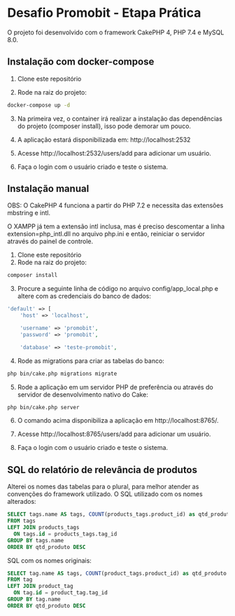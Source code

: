 # Desafio Promobit - Etapa Prática

O projeto foi desenvolvido com o framework CakePHP 4, PHP 7.4 e MySQL 8.0.

## Instalação com docker-compose

1. Clone este repositório

2. Rode na raiz do projeto:

```bash
docker-compose up -d
```
3. Na primeira vez, o container irá realizar a instalação das dependências do projeto (composer install), isso pode demorar um pouco.

4. A aplicação estará disponibilizada em: http://localhost:2532

5. Acesse http://localhost:2532/users/add para adicionar um usuário.

6. Faça o login com o usuário criado e teste o sistema.

## Instalação manual

OBS: O CakePHP 4 funciona a partir do PHP 7.2 e necessita das extensões mbstring e intl.

O XAMPP já tem a extensão intl inclusa, mas é preciso descomentar a linha extension=php_intl.dll no arquivo php.ini e então, reiniciar o servidor através do painel de controle.

1. Clone este repositório
2. Rode na raiz do projeto:

```bash
composer install
```

3. Procure a seguinte linha de código no arquivo config/app_local.php e altere com as credenciais do banco de dados:

```php
'default' => [
    'host' => 'localhost',

    'username' => 'promobit',
    'password' => 'promobit',

    'database' => 'teste-promobit',
```

4. Rode as migrations para criar as tabelas do banco:

```bash
php bin/cake.php migrations migrate
```

5. Rode a aplicação em um servidor PHP de preferência ou através do servidor de desenvolvimento nativo do Cake:

```bash
php bin/cake.php server
```

6. O comando acima disponibiliza a aplicação em http://localhost:8765/.

7. Acesse http://localhost:8765/users/add para adicionar um usuário.

8. Faça o login com o usuário criado e teste o sistema.

## SQL do relatório de relevância de produtos

Alterei os nomes das tabelas para o plural, para melhor atender as convenções do framework utilizado.
O SQL utilizado com os nomes alterados:

```sql
SELECT tags.name AS tags, COUNT(products_tags.product_id) as qtd_produto
FROM tags
LEFT JOIN products_tags 
  ON tags.id = products_tags.tag_id
GROUP BY tags.name
ORDER BY qtd_produto DESC
```

SQL com os nomes originais:

```sql
SELECT tag.name AS tags, COUNT(product_tags.product_id) as qtd_produto
FROM tag
LEFT JOIN product_tag 
  ON tag.id = product_tag.tag_id
GROUP BY tag.name
ORDER BY qtd_produto DESC
```
